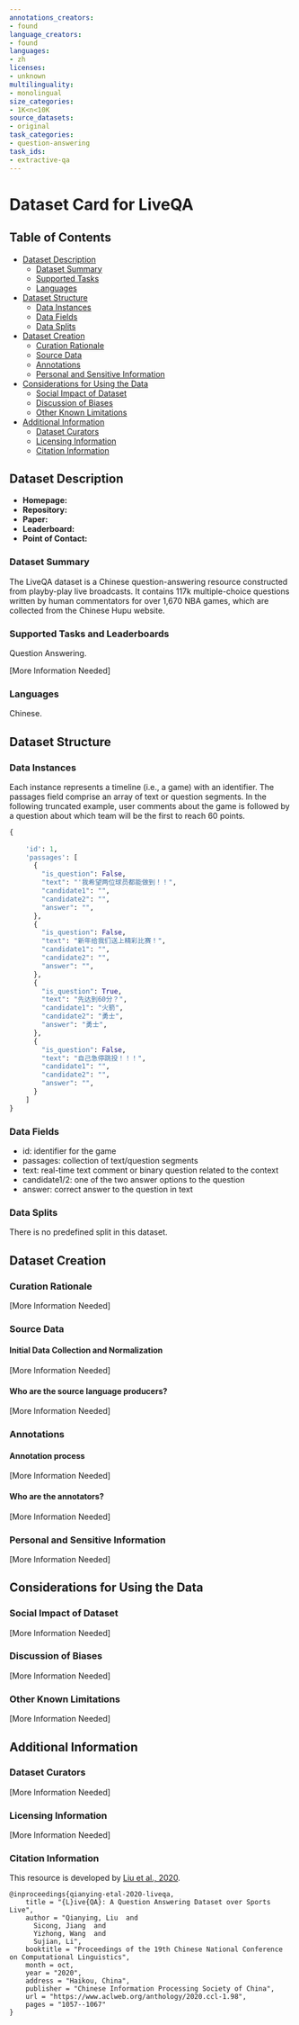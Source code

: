 ```yaml
---
annotations_creators:
- found
language_creators:
- found
languages:
- zh
licenses:
- unknown
multilinguality:
- monolingual
size_categories:
- 1K<n<10K
source_datasets:
- original
task_categories:
- question-answering
task_ids:
- extractive-qa
---
```


# Dataset Card for LiveQA

## Table of Contents
- [Dataset Description](#dataset-description)
  - [Dataset Summary](#dataset-summary)
  - [Supported Tasks](#supported-tasks-and-leaderboards)
  - [Languages](#languages)
- [Dataset Structure](#dataset-structure)
  - [Data Instances](#data-instances)
  - [Data Fields](#data-instances)
  - [Data Splits](#data-instances)
- [Dataset Creation](#dataset-creation)
  - [Curation Rationale](#curation-rationale)
  - [Source Data](#source-data)
  - [Annotations](#annotations)
  - [Personal and Sensitive Information](#personal-and-sensitive-information)
- [Considerations for Using the Data](#considerations-for-using-the-data)
  - [Social Impact of Dataset](#social-impact-of-dataset)
  - [Discussion of Biases](#discussion-of-biases)
  - [Other Known Limitations](#other-known-limitations)
- [Additional Information](#additional-information)
  - [Dataset Curators](#dataset-curators)
  - [Licensing Information](#licensing-information)
  - [Citation Information](#citation-information)

## Dataset Description

- **Homepage:**
- **Repository:**
- **Paper:**
- **Leaderboard:**
- **Point of Contact:**

### Dataset Summary
The LiveQA dataset is a Chinese question-answering resource constructed from playby-play live broadcasts. It contains 117k multiple-choice questions written by human commentators for over 1,670 NBA games, which are collected from the Chinese Hupu website.

### Supported Tasks and Leaderboards
Question Answering. 

[More Information Needed]

### Languages
Chinese. 

## Dataset Structure

### Data Instances
Each instance represents a timeline (i.e., a game) with an identifier. The passages field comprise an array of text or question segments. In the following truncated example, user comments about the game is followed by a question about which team will be the first to reach 60 points. 
```python
{
  
    'id': 1,
    'passages': [
      {
        "is_question": False,
        "text": "'我希望两位球员都能做到！！",
        "candidate1": "",
        "candidate2": "",
        "answer": "",
      },
      {
        "is_question": False,
        "text": "新年给我们送上精彩比赛！",
        "candidate1": "",
        "candidate2": "",
        "answer": "",
      },
      {
        "is_question": True,
        "text": "先达到60分？",
        "candidate1": "火箭",
        "candidate2": "勇士",
        "answer": "勇士",
      },
      {
        "is_question": False,
        "text": "自己急停跳投！！！",
        "candidate1": "",
        "candidate2": "",
        "answer": "",
      }
    ]
}
```

### Data Fields
- id: identifier for the game
- passages: collection of text/question segments
- text: real-time text comment or binary question related to the context
- candidate1/2: one of the two answer options to the question
- answer: correct answer to the question in text

### Data Splits
There is no predefined split in this dataset. 

## Dataset Creation

### Curation Rationale

[More Information Needed]

### Source Data

#### Initial Data Collection and Normalization

[More Information Needed]

#### Who are the source language producers?

[More Information Needed]

### Annotations

#### Annotation process

[More Information Needed]

#### Who are the annotators?

[More Information Needed]

### Personal and Sensitive Information

[More Information Needed]

## Considerations for Using the Data

### Social Impact of Dataset

[More Information Needed]

### Discussion of Biases

[More Information Needed]

### Other Known Limitations

[More Information Needed]

## Additional Information

### Dataset Curators

[More Information Needed]

### Licensing Information

[More Information Needed]

### Citation Information
This resource is developed by [Liu et al., 2020](https://www.aclweb.org/anthology/2020.ccl-1.98.pdf).
```
@inproceedings{qianying-etal-2020-liveqa,
    title = "{L}ive{QA}: A Question Answering Dataset over Sports Live",
    author = "Qianying, Liu  and
      Sicong, Jiang  and
      Yizhong, Wang  and
      Sujian, Li",
    booktitle = "Proceedings of the 19th Chinese National Conference on Computational Linguistics",
    month = oct,
    year = "2020",
    address = "Haikou, China",
    publisher = "Chinese Information Processing Society of China",
    url = "https://www.aclweb.org/anthology/2020.ccl-1.98",
    pages = "1057--1067"
}
```